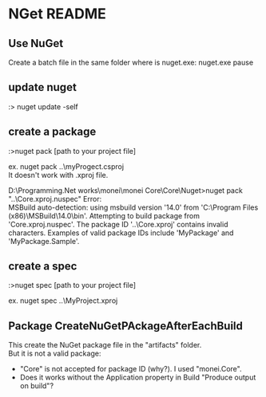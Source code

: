# NGet README

## Use NuGet

Create a batch file in the same folder where is nuget.exe:
nuget.exe
pause

## update nuget
:\> nuget update -self

## create a package
:\>nuget pack [path to your project file]  

ex. nuget pack ..\myProgect.csproj  
It doesn't work with .xproj file.  

D:\Programming\.Net works\monei\monei Core\Core\Nuget>nuget pack "..\Core.xproj.nuspec"
Error:  
MSBuild auto-detection: using msbuild version '14.0' from 'C:\Program Files (x86)\MSBuild\14.0\bin'.
Attempting to build package from 'Core.xproj.nuspec'.
The package ID '..\Core.xproj' contains invalid characters. Examples of valid package IDs include 'MyPackage' and 'MyPackage.Sample'.

## create a spec
:\>nuget spec [path to your project file]  

ex. nuget spec ..\MyProject.xproj  

## Package CreateNuGetPAckageAfterEachBuild
This create the NuGet package file in the "artifacts" folder.  
But it is not a valid package:
+ "Core" is not accepted for package ID (why?). I used "monei.Core".
+ Does it works without the Application property in Build "Produce output on build"?
